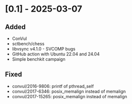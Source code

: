 # [0.1] - 2025-03-07

## Added

- ConVul
- sctbench/chess
- libvsync v4.1.0 - SVCOMP bugs
- GitHub action with Ubuntu 22.04 and 24.04
- Simple benchkit campaign

## Fixed

- convul/2016-9806: printf of pthread_self
- convul/2017-6346: posix_memalign instead of memalign
- convul/2017-15265: posix_memalign instead of memalign

